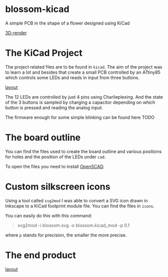 # blossom-kicad
A simple PCB in the shape of a flower designed using KiCad

[3D-render](images/blossom.png)

# The KiCad Project

The project related files are to be found in `kicad`. The aim of the project was to learn a lot and besides that create a small PCB controlled by an ATtiny85 which controls some LEDs and reads in input from three buttons.

[layout](images/layout-blossom.png)

The 12 LEDs are controlled by just 4 pins using Charlieplexing. And the state of the 3 buttons is sampled by charging a capacitor depending on which button is pressed and reading the analog input.

The firmware enough for some simple blinking can be found here TODO

# The board outline

You can find the files used to create the board outline and various positions for holes and the position of the LEDs under `cad`.

To open the files you need to install [OpenSCAD](https://openscad.org/).

# Custom silkscreen icons

Using a tool called `svg2mod` I was able to convert a SVG icon drawn in Inkscape to a KiCad footprint module file. You can find the files in `icons`.

You can easily do this with this command:

> svg2mod -i blossom.svg -o blossom.kicad_mod -p 0.1

where `p` stands for precision, the smaller the more precise.

# The end product

[layout](images/blossom-top.jpg)
